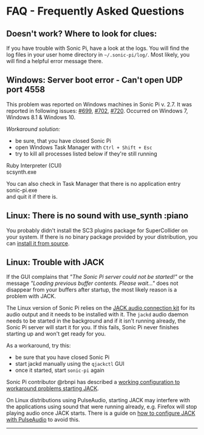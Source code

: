 # FAQ - Frequently Asked Questions

## Doesn't work? Where to look for clues:

If you have trouble with Sonic Pi, have a look at the logs. You will
find the log files in your user home directory in `~/.sonic-pi/log/`.
Most likely, you will find a helpful error message there.

## Windows: Server boot error - Can't open UDP port 4558

This problem was reported on Windows machines in Sonic Pi v. 2.7. It was reported in following issues: [#699](https://github.com/samaaron/sonic-pi/issues/699), [#702](https://github.com/samaaron/sonic-pi/issues/702), [#720](https://github.com/samaaron/sonic-pi/issues/720). Occurred on Windows 7, Windows 8.1 & Windows 10.

*Workaround solution:*

* be sure, that you have closed Sonic Pi
* open Windows Task Manager with `Ctrl + Shift + Esc` 
* try to kill all processes listed below if they're still running

Ruby Interpreter (CUI)  
scsynth.exe

You can also check in Task Manager that there is no application entry sonic-pi.exe  
and quit it if there is.

## Linux: There is no sound with use_synth :piano

You probably didn't install the SC3 plugins
package for SuperCollider on your system. If there
is no binary package provided by your distribution, you can
[install it from source](https://github.com/samaaron/sonic-pi/blob/main/INSTALL-LINUX.md#supercollider-sc3-plugins).

## Linux: Trouble with JACK

If the GUI complains that _"The Sonic Pi server could not be started!"_
or the message _"Loading previous buffer contents. Please wait..."_
does not disappear from your buffers after startup, the most likely
reason is a problem with JACK.

The Linux version of Sonic Pi relies on the
[JACK audio connection kit](http://jackaudio.github.io/) for its audio
output and it needs to be installed with it. The `jackd` audio daemon
needs to be started in the background and if it isn't running already,
the Sonic Pi server will start it for you. If this fails, Sonic Pi never
finishes starting up and won't get ready for you.

As a workaround, try this:

* be sure that you have closed Sonic Pi
* start jackd manually using the `qjackctl` GUI
* once it started, start `sonic-pi` again

Sonic Pi contributor @rbnpi has described a [working configuration to
workaround problems starting JACK](https://github.com/samaaron/sonic-pi/issues/827#issuecomment-160928821).

On Linux distributions using PulseAudio, starting JACK may interfere
with the applications using sound that were running already, e.g.
Firefox will stop playing audio once JACK starts. There is a guide on
[how to configure JACK with PulseAudio](https://github.com/jackaudio/jackaudio.github.com/wiki/WalkThrough_User_PulseOnJack)
to avoid this.

----
